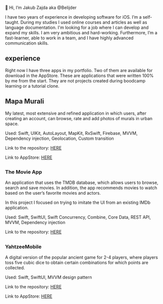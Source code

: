 👋 Hi, I’m Jakub Zajda aka @Belijder

I have two years of experience in developing software for iOS. I’m a self-taught. During my studies I used online courses and articles as well as language documentation. I'm looking for a job where I can develop and expand my skills. I am very ambitious and hard-working. Furthermore, I’m a fast-learner, able to work in a team, and I have highly advanced communication skills.

## experience
Right now I have three apps in my portfolio. Two of them are available for download in the AppStore. These are applications that were written 100% by me from the start. They are not projects created during boodcamp learning or a tutorial clone.

##
## Mapa Murali
My latest, most extensive and refined application in which users, after creating an account, can browse, rate and add photos of murals in urban space.

Used: Swift, UIKit, AutoLayout, MapKit, RxSwift, Firebase, MVVM, Dependency injection, Geolocation, Custom transition

Link to the repository: [HERE](https://github.com/Belijder/MapaMurali)

Link to AppStore: [HERE](https://apps.apple.com/pl/app/mapa-murali/id1659498483?l=pl&fbclid=IwAR21n_6PjS4aPPRHEJIUWErd7SnrLpUYvaLrImZmgRsNaifHunaf62rlVsU)

##

### The Movie App
An application that uses the TMDB database, which allows users to browse, search and save movies. In addition, the app recommends movies to watch based on the user’s favorite movies and actors.

In this project I focused on trying to imitate the UI from an existing IMDb application.

Used: Swift, SwiftUI, Swift Concurrency, Combine, Core Data, REST API, MVVM, Dependency injection

Link to the repository: [HERE](https://github.com/Belijder/TheMovie_App)

##

### YahtzeeMobile
A digital version of the popular ancient game for 2-4 players, where players toss five cubic dice to obtain certain combinations for which points are
collected.

Used: Swift, SwiftUI, MVVM design pattern

Link to the repository: [HERE](https://github.com/Belijder/DiceGame_remote)

Link to AppStore: [HERE](https://apps.apple.com/pl/app/yahtzeemobile/id1672634603?l=pl&fbclid=IwAR1J7cz33Rzk2KoJF0g1rOSSj-o6eV31G5urvU1JvtxwC62jMP7sx_2abaI)





<!---
Belijder/Belijder is a ✨ special ✨ repository because its `README.md` (this file) appears on your GitHub profile.
You can click the Preview link to take a look at your changes.

- 👀 I’m interested in mobile development
- 🌱 I’m currently learning ...
- 💞️ I’m looking to collaborate on ...

--->
